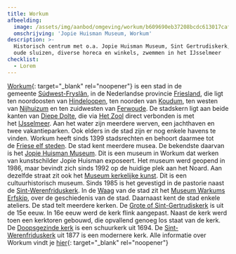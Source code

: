```yaml
---
title: Workum
afbeelding:
  image: /assets/img/aanbod/omgeving/workum/b609690eb37208bcdc613017caff2f8bddfa8ec4.jpg
  omschrijving: 'Jopie Huisman Museum, Workum'
description: >-
  Historisch centrum met o.a. Jopie Huisman Museum, Sint Gertrudiskerk, door de
  oude sluizen, diverse horeca en winkels, zwemmen in het IJsselmeer
checklist:
  - Lorem
---
```


[Workum](https://nl.wikipedia.org/wiki/Workum){: target="_blank" rel="noopener"} is een stad in de gemeente&nbsp;[S&uacute;dwest-Frysl&acirc;n](https://nl.wikipedia.org/wiki/S%C3%BAdwest-Frysl%C3%A2n), in de Nederlandse provincie&nbsp;[Friesland](https://nl.wikipedia.org/wiki/Friesland), die ligt ten noordoosten van&nbsp;[Hindeloopen](https://nl.wikipedia.org/wiki/Hindeloopen), ten noorden van&nbsp;[Koudum](https://nl.wikipedia.org/wiki/Koudum), ten westen van&nbsp;[Nijhuizum](https://nl.wikipedia.org/wiki/Nijhuizum)&nbsp;en ten zuidwesten van&nbsp;[Ferwoude](https://nl.wikipedia.org/wiki/Ferwoude). De stadskern ligt aan beide kanten van&nbsp;[Diepe Dolte](https://nl.wikipedia.org/w/index.php?title=Diepe_Dolte&action=edit&redlink=1), die via&nbsp;[Het Zool](https://nl.wikipedia.org/w/index.php?title=Het_Zool&action=edit&redlink=1)&nbsp;direct verbonden is met het&nbsp;[IJsselmeer](https://nl.wikipedia.org/wiki/IJsselmeer). Aan het water zijn meerdere werven, een jachthaven en twee vakantieparken. Ook elders in de stad zijn er nog enkele havens te vinden. Workum heeft sinds 1399 stadsrechten en behoort daarmee tot de&nbsp;[Friese elf steden](https://nl.wikipedia.org/wiki/Friese_elf_steden). De stad kent meerdere musea. De bekendste daarvan is het&nbsp;[Jopie Huisman Museum](https://nl.wikipedia.org/wiki/Jopie_Huisman_Museum). Dit is een museum in Workum dat werken van kunstschilder Jopie Huisman exposeert. Het museum werd geopend in 1986, maar bevindt zich sinds 1992 op de huidige plek aan het Noard. Aan dezelfde straat zit ook het&nbsp;[Museum kerkelijke kunst](https://nl.wikipedia.org/wiki/Museum_kerkelijke_kunst). Dit is een cultuurhistorisch museum. Sinds 1985 is het gevestigd in de pastorie naast de&nbsp;[Sint-Werenfriduskerk](https://nl.wikipedia.org/wiki/Sint-Werenfriduskerk_&#40;Workum&#41;). In de&nbsp;[Waag](<https://nl.wikipedia.org/wiki/Waag_(Workum)>)&nbsp;van de stad zit het&nbsp;[Museum Warkums Erfskip](https://nl.wikipedia.org/wiki/Museum_Warkums_Erfskip), over de geschiedenis van de stad. Daarnaast kent de stad enkele ateliers. De stad telt meerdere kerken. De&nbsp;[Grote of Sint-Gertrudiskerk](<https://nl.wikipedia.org/wiki/Grote_of_Sint-Gertrudiskerk_(Workum)>)&nbsp;is uit de 15e eeuw. In 16e eeuw werd de kerk flink aangepast. Naast de kerk werd toen een kerktoren gebouwd, die opvallend genoeg los staat van de kerk. De&nbsp;[Doopsgezinde kerk](<https://nl.wikipedia.org/wiki/Doopsgezinde_kerk_(Workum)>)&nbsp;is een schuurkerk uit 1694. De&nbsp;[Sint-Werenfriduskerk](<https://nl.wikipedia.org/wiki/Sint-Werenfriduskerk_(Workum)>)&nbsp;uit 1877 is een modernere kerk. Alle informatie over Workum vindt je [hier](https://www.workum.nl/nl/home/home){: target="\_blank" rel="noopener"}
